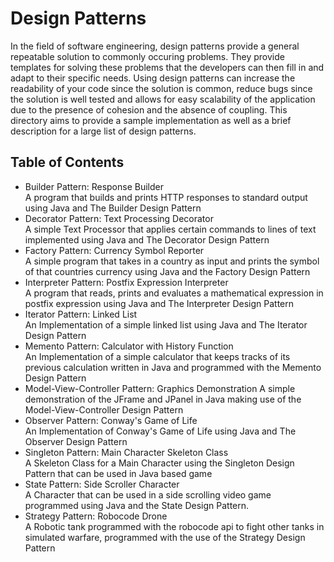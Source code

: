 # Design Patterns
In the field of software engineering, design patterns provide a general repeatable solution to commonly occuring problems. They provide templates for solving these problems that the developers can then fill in and adapt to their specific needs. Using design patterns can increase the readability of your code since the solution is common, reduce bugs since the solution is well tested and allows for easy scalability of the application due to the presence of cohesion and the absence of coupling. This directory aims to provide a sample implementation as well as a brief description for a large list of design patterns.

## Table of Contents
* Builder Pattern: Response Builder<br>
    A program that builds and prints HTTP responses to standard output using Java and The Builder Design Pattern
* Decorator Pattern: Text Processing Decorator<br>
    A simple Text Processor that applies certain commands to lines of text implemented using Java and The Decorator Design Pattern
* Factory Pattern: Currency Symbol Reporter<br>
    A simple program that takes in a country as input and prints the symbol of that countries currency using Java and the Factory Design Pattern
* Interpreter Pattern: Postfix Expression Interpreter<br>
    A program that reads, prints and evaluates a mathematical expression in postfix expression using Java and The Interpreter Design Pattern
* Iterator Pattern: Linked List<br>
    An Implementation of a simple linked list using Java and The Iterator Design Pattern
* Memento Pattern: Calculator with History Function<br>
    An Implementation of a simple calculator that keeps tracks of its previous calculation written in Java and programmed with the Memento Design Pattern
* Model-View-Controller Pattern: Graphics Demonstration
    A simple demonstration of the JFrame and JPanel in Java making use of the Model-View-Controller Design Pattern
* Observer Pattern: Conway's Game of Life<br>
    An Implementation of Conway's Game of Life using Java and The Observer Design Pattern
* Singleton Pattern: Main Character Skeleton Class<br>
    A Skeleton Class for a Main Character using the Singleton Design Pattern that can be used in Java based game
* State Pattern: Side Scroller Character<br>
    A Character that can be used in a side scrolling video game programmed using Java and the State Design Pattern.
* Strategy Pattern: Robocode Drone<br>
    A Robotic tank programmed with the robocode api to fight other tanks in simulated warfare, programmed with the use of the Strategy Design Pattern

